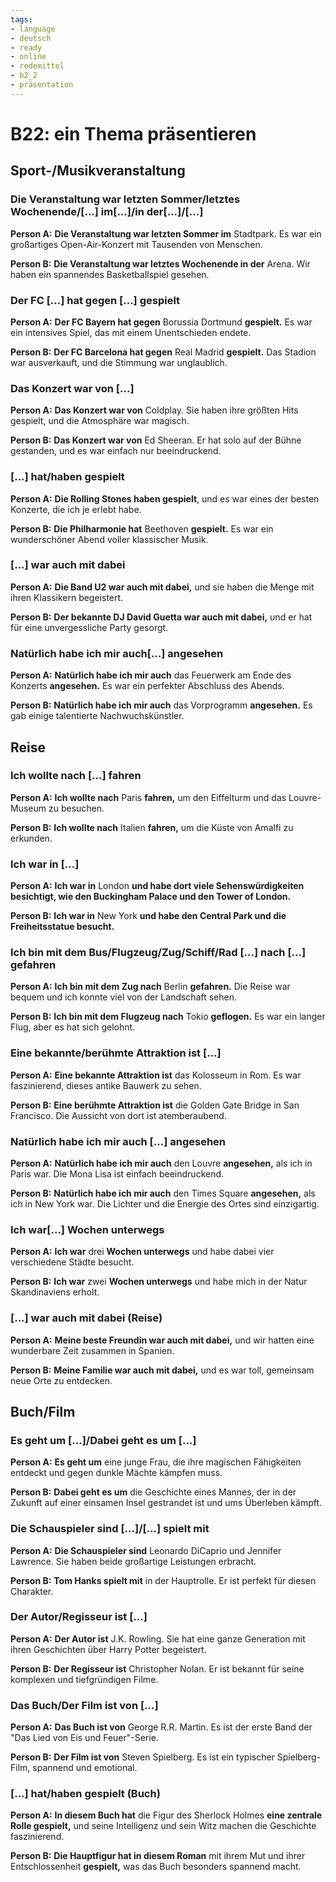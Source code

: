 ```yaml
---
tags:
- language
- deutsch
- ready
- online
- redemittel
- b2_2
- präsentation
---
```


# B22: ein Thema präsentieren

## Sport-/Musikveranstaltung

### Die Veranstaltung war letzten Sommer/letztes Wochenende/[...] im[...]/in der[...]/[...]

__Person A:__ __Die Veranstaltung war letzten Sommer im__ Stadtpark. Es war ein großartiges Open-Air-Konzert mit Tausenden von Menschen.

__Person B:__ __Die Veranstaltung war letztes Wochenende in der__ Arena. Wir haben ein spannendes Basketballspiel gesehen.

### Der FC [...] hat gegen [...] gespielt

__Person A:__ __Der FC Bayern hat gegen__ Borussia Dortmund __gespielt.__ Es war ein intensives Spiel, das mit einem Unentschieden endete.

__Person B:__ __Der FC Barcelona hat gegen__ Real Madrid __gespielt.__ Das Stadion war ausverkauft, und die Stimmung war unglaublich.

### Das Konzert war von [...]

__Person A:__ __Das Konzert war von__ Coldplay. Sie haben ihre größten Hits gespielt, und die Atmosphäre war magisch.

__Person B:__ __Das Konzert war von__ Ed Sheeran. Er hat solo auf der Bühne gestanden, und es war einfach nur beeindruckend.

### [...] hat/haben gespielt

__Person A:__ __Die Rolling Stones haben gespielt__, und es war eines der besten Konzerte, die ich je erlebt habe.

__Person B:__ __Die Philharmonie hat__ Beethoven __gespielt.__ Es war ein wunderschöner Abend voller klassischer Musik.

### [...] war auch mit dabei

__Person A:__ __Die Band U2 war auch mit dabei,__ und sie haben die Menge mit ihren Klassikern begeistert.

__Person B:__ __Der bekannte DJ David Guetta war auch mit dabei,__ und er hat für eine unvergessliche Party gesorgt.

### Natürlich habe ich mir auch[...] angesehen

__Person A:__ __Natürlich habe ich mir auch__ das Feuerwerk am Ende des Konzerts __angesehen.__ Es war ein perfekter Abschluss des Abends.

__Person B:__ __Natürlich habe ich mir auch__ das Vorprogramm __angesehen.__ Es gab einige talentierte Nachwuchskünstler.

## Reise

### Ich wollte nach [...] fahren

__Person A:__ __Ich wollte nach__ Paris __fahren,__ um den Eiffelturm und das Louvre-Museum zu besuchen.

__Person B:__ __Ich wollte nach__ Italien __fahren,__ um die Küste von Amalfi zu erkunden.

### Ich war in [...]

__Person A:__ __Ich war in__ London __und habe dort viele Sehenswürdigkeiten besichtigt, wie den Buckingham Palace und den Tower of London.__

__Person B:__ __Ich war in__ New York __und habe den Central Park und die Freiheitsstatue besucht.__

### Ich bin mit dem Bus/Flugzeug/Zug/Schiff/Rad [...] nach [...] gefahren

__Person A:__ __Ich bin mit dem Zug nach__ Berlin __gefahren.__ Die Reise war bequem und ich konnte viel von der Landschaft sehen.

__Person B:__ __Ich bin mit dem Flugzeug nach__ Tokio __geflogen.__ Es war ein langer Flug, aber es hat sich gelohnt.

### Eine bekannte/berühmte Attraktion ist [...]

__Person A:__ __Eine bekannte Attraktion ist__ das Kolosseum in Rom. Es war faszinierend, dieses antike Bauwerk zu sehen.

__Person B:__ __Eine berühmte Attraktion ist__ die Golden Gate Bridge in San Francisco. Die Aussicht von dort ist atemberaubend.

### Natürlich habe ich mir auch [...] angesehen

__Person A:__ __Natürlich habe ich mir auch__ den Louvre __angesehen,__ als ich in Paris war. Die Mona Lisa ist einfach beeindruckend.

__Person B:__ __Natürlich habe ich mir auch__ den Times Square __angesehen,__ als ich in New York war. Die Lichter und die Energie des Ortes sind einzigartig.

### Ich war[...] Wochen unterwegs

__Person A:__ __Ich war__ drei __Wochen unterwegs__ und habe dabei vier verschiedene Städte besucht.

__Person B:__ __Ich war__ zwei __Wochen unterwegs__ und habe mich in der Natur Skandinaviens erholt.

### [...] war auch mit dabei (Reise)

__Person A:__ __Meine beste Freundin war auch mit dabei,__ und wir hatten eine wunderbare Zeit zusammen in Spanien.

__Person B:__ __Meine Familie war auch mit dabei,__ und es war toll, gemeinsam neue Orte zu entdecken.

## Buch/Film

### Es geht um [...]/Dabei geht es um [...]

__Person A:__ __Es geht um__ eine junge Frau, die ihre magischen Fähigkeiten entdeckt und gegen dunkle Mächte kämpfen muss.

__Person B:__ __Dabei geht es um__ die Geschichte eines Mannes, der in der Zukunft auf einer einsamen Insel gestrandet ist und ums Überleben kämpft.

### Die Schauspieler sind [...]/[...] spielt mit

__Person A:__ __Die Schauspieler sind__ Leonardo DiCaprio und Jennifer Lawrence. Sie haben beide großartige Leistungen erbracht.

__Person B:__ __Tom Hanks spielt mit__ in der Hauptrolle. Er ist perfekt für diesen Charakter.

### Der Autor/Regisseur ist [...]

__Person A:__ __Der Autor ist__ J.K. Rowling. Sie hat eine ganze Generation mit ihren Geschichten über Harry Potter begeistert.

__Person B:__ __Der Regisseur ist__ Christopher Nolan. Er ist bekannt für seine komplexen und tiefgründigen Filme.

### Das Buch/Der Film ist von [...]

__Person A:__ __Das Buch ist von__ George R.R. Martin. Es ist der erste Band der "Das Lied von Eis und Feuer"-Serie.

__Person B:__ __Der Film ist von__ Steven Spielberg. Es ist ein typischer Spielberg-Film, spannend und emotional.

### [...] hat/haben gespielt (Buch)

__Person A:__ __In diesem Buch hat__ die Figur des Sherlock Holmes __eine zentrale Rolle gespielt,__ und seine Intelligenz und sein Witz machen die Geschichte faszinierend.

__Person B:__ __Die Hauptfigur hat in diesem Roman__ mit ihrem Mut und ihrer Entschlossenheit __gespielt,__ was das Buch besonders spannend macht.
